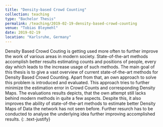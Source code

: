 ```yaml
---
title: "Density-based Crowd Counting"
collection: teaching
type: "Bachelor Thesis"
permalink: /teaching/2019-02-19-density-based-crowd-counting
venue: "Tobias Bleymehl"
date: 2019-02-19
location: "Karlsruhe, Germany"
---
```


Density Based Crowd Couting is getting used more often to further improve the work of various areas in modern society. State-of-the-art methods accomplish better results estimating counts and positions of people, every day which leads to the increase usage of such methods. The main goal of this thesis is to give a vast overview of current state-of-the-art methods for Density Based Crowd Counting. Apart from that, an own approach to solve this problem is introduced and evaluated. This approach tries to further minimize the estimation error in Crowd Counts and corresponding Density Maps. The evaluations results depicts, that the own attempt still lacks behind modern methods in quite a few aspects. Despite this, it also improves the ability of state-of-the-art methods to estimate better Density Maps of Data the network has not seen before. Further resurch has to be conducted to analyse the underlying idea further improving accomplished results.
{: .text-justify}
